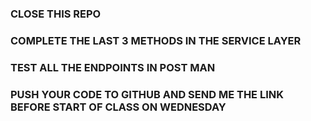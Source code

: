 ### CLOSE THIS REPO
### COMPLETE THE LAST 3 METHODS IN THE SERVICE LAYER
### TEST ALL THE ENDPOINTS IN POST MAN
### PUSH YOUR CODE TO GITHUB AND SEND ME THE LINK BEFORE START OF CLASS ON WEDNESDAY
